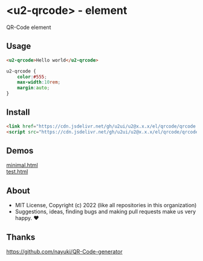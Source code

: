 # &lt;u2-qrcode&gt; - element
QR-Code element

## Usage

```html
<u2-qrcode>Hello world</u2-qrcode>
```

```css
u2-qrcode {
    color:#555;
    max-width:10rem;
    margin:auto;
}
```

## Install

```html
<link href="https://cdn.jsdelivr.net/gh/u2ui/u2@x.x.x/el/qrcode/qrcode.min.css" rel=stylesheet>
<script src="https://cdn.jsdelivr.net/gh/u2ui/u2@x.x.x/el/qrcode/qrcode.min.js" type=module async></script>
```

## Demos

[minimal.html](http://gcdn.li/u2ui/u2@main/el/qrcode/tests/minimal.html)  
[test.html](http://gcdn.li/u2ui/u2@main/el/qrcode/tests/test.html)  

## About

- MIT License, Copyright (c) 2022 <u2> (like all repositories in this organization) <br>
- Suggestions, ideas, finding bugs and making pull requests make us very happy. ♥

## Thanks

https://github.com/nayuki/QR-Code-generator

